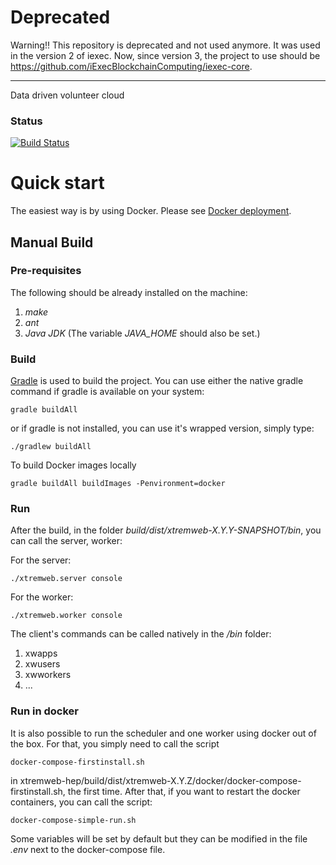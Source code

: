 # Deprecated

Warning!! This repository is deprecated and not used anymore. It was used in the version 2 of iexec. Now, since version 3, the project to use should be https://github.com/iExecBlockchainComputing/iexec-core.

---------------------------------------------------------------

Data driven volunteer cloud

### Status
[![Build Status](https://travis-ci.org/lodygens/xtremweb-hep.svg?branch=master)](https://travis-ci.org/lodygens/xtremweb-hep)

Quick start
===========

The easiest way is by using Docker.
Please see [Docker deployment](docker/master).

## Manual Build
### Pre-requisites

The following should be already installed on the machine:
1. *make*
2. *ant*
3. *Java JDK* (The variable *JAVA_HOME* should also be set.)

### Build
[Gradle](http://gradle.org) is used to build the project. You can use either the native gradle command if gradle is available on your system:
```
gradle buildAll
```
or if gradle is not installed, you can use it's wrapped version, simply type:
```
./gradlew buildAll
```

To build Docker images locally
```
gradle buildAll buildImages -Penvironment=docker
```
### Run
After the build, in the folder *build/dist/xtremweb-X.Y.Y-SNAPSHOT/bin*, you can call the server, worker:

For the server:
```
./xtremweb.server console
```

For the worker:
```
./xtremweb.worker console
```
The client's commands can be called natively in the */bin* folder:
1. xwapps
2. xwusers
3. xwworkers
4. ...

### Run in docker
It is also possible to run the scheduler and one worker using docker out of the box. For that, you simply need to call the script 
```
docker-compose-firstinstall.sh
```
in xtremweb-hep/build/dist/xtremweb-X.Y.Z/docker/docker-compose-firstinstall.sh, the first time. After that, if you want to restart the docker containers, you can call the script:
```
docker-compose-simple-run.sh
```
Some variables will be set by default but they can be modified in the file *.env* next to the docker-compose file.

